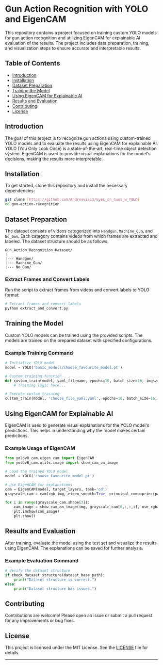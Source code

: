 # Gun Action Recognition with YOLO and EigenCAM

This repository contains a project focused on training custom YOLO models for gun action recognition and utilizing EigenCAM for explainable AI evaluation of the results. The project includes data preparation, training, and visualization steps to ensure accurate and interpretable results.

## Table of Contents

- [Introduction](#introduction)
- [Installation](#installation)
- [Dataset Preparation](#dataset-preparation)
- [Training the Model](#training-the-model)
- [Using EigenCAM for Explainable AI](#using-eigencam-for-explainable-ai)
- [Results and Evaluation](#results-and-evaluation)
- [Contributing](#contributing)
- [License](#license)

## Introduction

The goal of this project is to recognize gun actions using custom-trained YOLO models and to evaluate the results using EigenCAM for explainable AI. YOLO (You Only Look Once) is a state-of-the-art, real-time object detection system. EigenCAM is used to provide visual explanations for the model's decisions, making the results more interpretable.

## Installation

To get started, clone this repository and install the necessary dependencies:

```bash
git clone [https://github.com/Andreavisi1/Eyes_on_Guns_w_YOLO]
cd gun-action-recognition
```

## Dataset Preparation

The dataset consists of videos categorized into `Handgun`, `Machine_Gun`, and `No_Gun`. Each category contains videos from which frames are extracted and labeled. The dataset structure should be as follows:

```
Gun_Action_Recognition_Dataset/
|
|--- Handgun/
|--- Machine_Gun/
|--- No_Gun/
```

### Extract Frames and Convert Labels

Run the script to extract frames from videos and convert labels to YOLO format:

```python
# Extract frames and convert labels
python extract_and_convert.py
```

## Training the Model

Custom YOLO models can be trained using the provided scripts. The models are trained on the prepared dataset with specified configurations.

### Example Training Command

```python
# Initialize YOLO model
model = YOLO('basic_models/choose_favourite_model.pt')

# Custom training function
def custom_train(model, yaml_filename, epochs=10, batch_size=16, imgsz=480):
    # Training logic here...

# Execute custom training
custom_train(model, 'choose_file_yaml.yaml', epochs=10, batch_size=16, imgsz=640)
```

## Using EigenCAM for Explainable AI

EigenCAM is used to generate visual explanations for the YOLO model's predictions. This helps in understanding why the model makes certain predictions.

### Example Usage of EigenCAM

```python
from yolov8_cam.eigen_cam import EigenCAM
from yolov8_cam.utils.image import show_cam_on_image

# Load the trained YOLO model
model = YOLO('choose_favourite_model.pt')

# Use EigenCAM for explanations
cam = EigenCAM(model, target_layers, task='od')
grayscale_cam = cam(rgb_img, eigen_smooth=True, principal_comp=principal_comp)

for i in range(grayscale_cam.shape[3]):
    cam_image = show_cam_on_image(img, grayscale_cam[0,:,:,i], use_rgb=True)
    plt.imshow(cam_image)
    plt.show()
```

## Results and Evaluation

After training, evaluate the model using the test set and visualize the results using EigenCAM. The explanations can be saved for further analysis.

### Example Evaluation Command

```python
# Verify the dataset structure
if check_dataset_structure(dataset_base_path):
    print("Dataset structure is correct.")
else:
    print("Dataset structure has issues.")
```

## Contributing

Contributions are welcome! Please open an issue or submit a pull request for any improvements or bug fixes.

## License

This project is licensed under the MIT License. See the [LICENSE](LICENSE) file for details.

---
